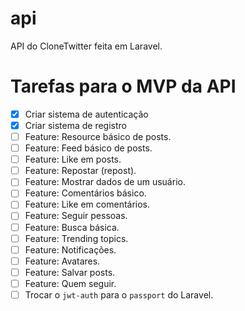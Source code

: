 # api

API do CloneTwitter feita em Laravel.

# Tarefas para o MVP da API

-   [x] Criar sistema de autenticação
-   [x] Criar sistema de registro
-   [ ] Feature: Resource básico de posts.
-   [ ] Feature: Feed básico de posts.
-   [ ] Feature: Like em posts.
-   [ ] Feature: Repostar (repost).
-   [ ] Feature: Mostrar dados de um usuário.
-   [ ] Feature: Comentários básico.
-   [ ] Feature: Like em comentários.
-   [ ] Feature: Seguir pessoas.
-   [ ] Feature: Busca básica.
-   [ ] Feature: Trending topics.
-   [ ] Feature: Notificações.
-   [ ] Feature: Avatares.
-   [ ] Feature: Salvar posts.
-   [ ] Feature: Quem seguir.
-   [ ] Trocar o `jwt-auth` para o `passport` do Laravel.